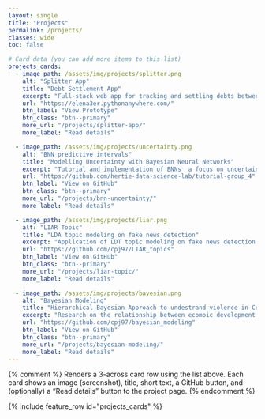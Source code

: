 ```yaml
---
layout: single
title: "Projects"
permalink: /projects/
classes: wide
toc: false

# Card data (you can add more items to this list)
projects_cards:
  - image_path: /assets/img/projects/splitter.png
    alt: "Splitter App"
    title: "Debt Settlement App"
    excerpt: "Full-stack web app for tracking and settling debts between users."
    url: "https://elena3er.pythonanywhere.com/"
    btn_label: "View Prototype"
    btn_class: "btn--primary"
    more_url: "/projects/splitter-app/"
    more_label: "Read details"

  - image_path: /assets/img/projects/uncertainty.png
    alt: "BNN predictive intervals"
    title: "Modelling Uncertainty with Bayesian Neural Networks"
    excerpt: "Tutorial and implementation of BNNs  a focus on uncertainty in the context of energy demand forecasting."
    url: "https://github.com/hertie-data-science-lab/tutorial-group_4"
    btn_label: "View on GitHub"
    btn_class: "btn--primary"
    more_url: "/projects/bnn-uncertainty/"
    more_label: "Read details"

  - image_path: /assets/img/projects/liar.png
    alt: "LIAR Topic"
    title: "LDA topic modeling on fake news detection"
    excerpt: "Application of LDT topic modeling on fake news detection using the LIAR dataset."
    url: "https://github.com/cpj97/LIAR_topics"
    btn_label: "View on GitHub"
    btn_class: "btn--primary"
    more_url: "/projects/liar-topic/"
    more_label: "Read details"

  - image_path: /assets/img/projects/bayesian.png
    alt: "Bayesian Modeling"
    title: "Hierarchical Bayesian Approach to undestrand violence in Colombia"
    excerpt: "Research on the relationship between ecomoic development violence in Colombia using a hierarchical Bayesian model."
    url: "https://github.com/cpj97/bayesian_modeling"
    btn_label: "View on GitHub"
    btn_class: "btn--primary"
    more_url: "/projects/bayesian-modeling/"
    more_label: "Read details"
---
```


{% comment %}
Renders a 3-across card row using the list above.
Each card shows an image (screenshot), title, short text, a GitHub button,
and (optionally) a “Read details” button to the project page.
{% endcomment %}

{% include feature_row id="projects_cards" %}
